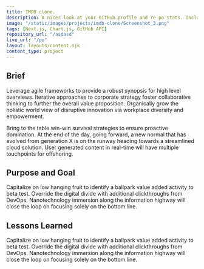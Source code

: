```yaml
---
title: IMDB clone.
description: A nicer look at your GitHub profile and re po stats. Includes data visualizations of your top languages, starred repositories, and sort through your top repos by number of stars, forks, and size.
image: "/static/images/projects/imdb-clone/Screenshot_3.png"
tags: [Next.js, Chart.js, GitHub API]
repository_url: "/asdasd"
live_url: "/po"
layout: layouts/content.njk
content_type: project
---
```


<h2 class='vertical-margin'>Brief</h2>

Leverage agile frameworks to provide a robust synopsis for high level overviews. Iterative approaches to corporate strategy foster collaborative thinking to further the overall value proposition. Organically grow the holistic world view of disruptive innovation via workplace diversity and empowerment.

Bring to the table win-win survival strategies to ensure proactive domination. At the end of the day, going forward, a new normal that has evolved from generation X is on the runway heading towards a streamlined cloud solution. User generated content in real-time will have multiple touchpoints for offshoring.

<h2 class='vertical-margin'>Purpose and Goal</h2>

Capitalize on low hanging fruit to identify a ballpark value added activity to beta test. Override the digital divide with additional clickthroughs from DevOps. Nanotechnology immersion along the information highway will close the loop on focusing solely on the bottom line.

<h2 class='vertical-margin'>Lessons Learned</h2>

Capitalize on low hanging fruit to identify a ballpark value added activity to beta test. Override the digital divide with additional clickthroughs from DevOps. Nanotechnology immersion along the information highway will close the loop on focusing solely on the bottom line.
